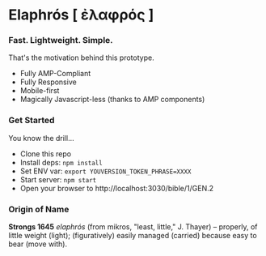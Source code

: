 # Elaphrós [ ἐλαφρός ]

### Fast. Lightweight. Simple.
That's the motivation behind this prototype.

- Fully AMP-Compliant
- Fully Responsive
- Mobile-first
- Magically Javascript-less (thanks to AMP components)

### Get Started
You know the drill...
- Clone this repo
- Install deps: `npm install`
- Set ENV var: `export YOUVERSION_TOKEN_PHRASE=XXXX`
- Start server: `npm start`
- Open your browser to http://localhost:3030/bible/1/GEN.2


### Origin of Name
**Strongs 1645** *elaphrós* (from mikros, "least, little," J. Thayer) – properly, of little weight (light); (figuratively) easily managed (carried) because easy to bear (move with).
